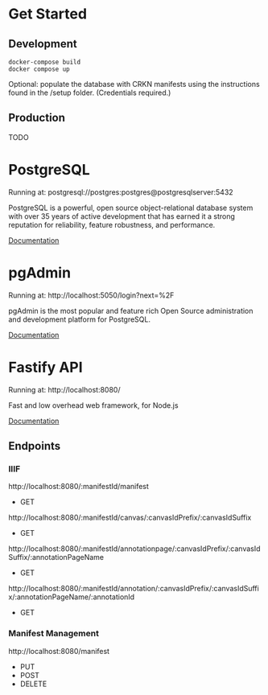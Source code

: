 # Get Started

## Development
```
docker-compose build
docker compose up
```
Optional: populate the database with CRKN manifests using the instructions found in the /setup folder. (Credentials required.)

## Production 
TODO

# PostgreSQL
Running at: postgresql://postgres:postgres@postgresqlserver:5432

PostgreSQL is a powerful, open source object-relational database system with over 35 years of active development that has earned it a strong reputation for reliability, feature robustness, and performance.

[Documentation](https://www.postgresql.org/docs/current/)

# pgAdmin
Running at: http://localhost:5050/login?next=%2F

pgAdmin is the most popular and feature rich Open Source administration and development platform for PostgreSQL.

[Documentation](https://www.pgadmin.org/docs/pgadmin4/7.6/index.html)

# Fastify API
Running at: http://localhost:8080/

Fast and low overhead web framework, for Node.js

[Documentation](https://fastify.dev/docs/latest/)

## Endpoints

### IIIF
http://localhost:8080/:manifestId/manifest
- GET

http://localhost:8080/:manifestId/canvas/:canvasIdPrefix/:canvasIdSuffix
- GET

http://localhost:8080/:manifestId/annotationpage/:canvasIdPrefix/:canvasIdSuffix/:annotationPageName
- GET

http://localhost:8080/:manifestId/annotation/:canvasIdPrefix/:canvasIdSuffix/:annotationPageName/:annotationId
- GET

### Manifest Management
http://localhost:8080/manifest
- PUT
- POST
- DELETE
